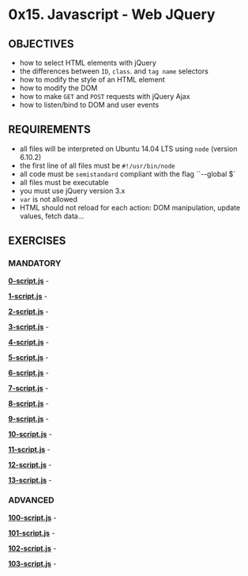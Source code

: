 # 0x15. Javascript - Web JQuery   

## OBJECTIVES   
   * how to select HTML elements with jQuery   
   * the differences between `ID`, `class`. and `tag name` selectors   
   * how to modify the style of an HTML element   
   * how to modify the DOM   
   * how to make `GET` and `POST` requests with jQuery Ajax   
   * how to listen/bind to DOM and user events   

## REQUIREMENTS  
   * all files will be interpreted on Ubuntu 14.04 LTS using `node` (version 6.10.2)   
   * the first line of all files must be `#!/usr/bin/node`   
   * all code must be `semistandard` compliant with the flag ``--global $`   
   * all files must be executable   
   * you must use jQuery version 3.x   
   * `var` is not allowed   
   * HTML should not reload for each action: DOM manipulation, update values, fetch data…   

## EXERCISES   

### MANDATORY   

**[0-script.js](0-script.js)** - 

**[1-script.js](1-script.js)** -  

**[2-script.js](2-script.js)** - 

**[3-script.js](3-script.js)** -  

**[4-script.js](4-script.js)** - 

**[5-script.js](5-script.js)** -  

**[6-script.js](6-script.js)** - 

**[7-script.js](7-script.js)** -  

**[8-script.js](8-script.js)** - 

**[9-script.js](9-script.js)** -  

**[10-script.js](10-script.js)** - 

**[11-script.js](11-script.js)** -  

**[12-script.js](12-script.js)** - 

**[13-script.js](13-script.js)** -  

### ADVANCED   

**[100-script.js](100-script.js)** - 

**[101-script.js](101-script.js)** -  

**[102-script.js](102-script.js)** - 

**[103-script.js](103-script.js)** -  